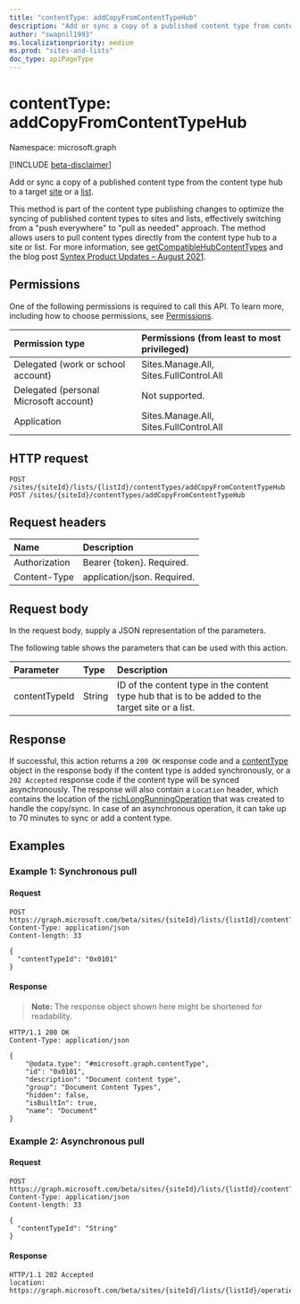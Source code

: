 ```yaml
---
title: "contentType: addCopyFromContentTypeHub"
description: "Add or sync a copy of a published content type from content type hub to a target site or a list."
author: "swapnil1993"
ms.localizationpriority: medium
ms.prod: "sites-and-lists"
doc_type: apiPageType
---
```


# contentType: addCopyFromContentTypeHub
Namespace: microsoft.graph

[!INCLUDE [beta-disclaimer](../../includes/beta-disclaimer.md)]

Add or sync a copy of a published content type from the content type hub to a target [site](../resources/site.md) or a [list](../resources/list.md).

This method is part of the content type publishing changes to optimize the syncing of published content types to sites and lists, effectively switching from a "push everywhere" to "pull as needed" approach. The method allows users to pull content types directly from the content type hub to a site or list. For more information, see [getCompatibleHubContentTypes](contenttype-getcompatiblehubcontenttypes.md) and the blog post [Syntex Product Updates – August 2021](https://techcommunity.microsoft.com/t5/sharepoint-syntex-blog/syntex-product-updates-august-2021/ba-p/2606438).
## Permissions
One of the following permissions is required to call this API. To learn more, including how to choose permissions, see [Permissions](/graph/permissions-reference).

|Permission type|Permissions (from least to most privileged)|
|:---|:---|
|Delegated (work or school account) | Sites.Manage.All, Sites.FullControl.All |
|Delegated (personal Microsoft account) | Not supported.    |
|Application | Sites.Manage.All, Sites.FullControl.All |


## HTTP request

<!-- {
  "blockType": "ignored"
}
-->
``` http
POST /sites/{siteId}/lists/{listId}/contentTypes/addCopyFromContentTypeHub
POST /sites/{siteId}/contentTypes/addCopyFromContentTypeHub
```

## Request headers
|Name|Description|
|:---|:---|
|Authorization|Bearer {token}. Required.|
|Content-Type|application/json. Required.|

## Request body
In the request body, supply a JSON representation of the parameters.

The following table shows the parameters that can be used with this action.

|Parameter|Type|Description|
|:---|:---|:---|
|contentTypeId|String| ID of the content type in the content type hub that is to be added to the target site or a list.|



## Response

If successful, this action returns a `200 OK` response code and a [contentType](../resources/contenttype.md) object in the response body if the content type is added synchronously, or a `202 Accepted` response code if the content type will be synced asynchronously. The response will also contain a `Location` header, which contains the location of the [richLongRunningOperation](../resources/richLongRunningOperation.md) that was created to handle the copy/sync.
In case of an asynchronous operation, it can take up to 70 minutes to sync or add a content type.

## Examples

### Example 1: Synchronous pull

#### Request

<!-- {
  "blockType": "request",
  "name": "contenttype_addcopyfromcontenttypehub_sync_pull"
}
-->
``` http
POST https://graph.microsoft.com/beta/sites/{siteId}/lists/{listId}/contentTypes/addCopyFromContentTypeHub
Content-Type: application/json
Content-length: 33

{
  "contentTypeId": "0x0101"
}
```



#### Response
>**Note:** The response object shown here might be shortened for readability.
<!-- {
  "blockType": "response",
  "truncated": true,
  "@odata.type": "microsoft.graph.contentType"
}
-->
``` http
HTTP/1.1 200 OK
Content-Type: application/json

{
    "@odata.type": "#microsoft.graph.contentType",
    "id": "0x0101",
    "description": "Document content type",
    "group": "Document Content Types",
    "hidden": false,
    "isBuiltIn": true,
    "name": "Document"
}
```
### Example 2: Asynchronous pull

#### Request

<!-- {
  "blockType": "request",
  "name": "contenttype_addcopyfromcontenttypehub_async_pull"
}
-->
``` http
POST https://graph.microsoft.com/beta/sites/{siteId}/lists/{listId}/contentTypes/addCopyFromContentTypeHub
Content-Type: application/json
Content-length: 33

{
  "contentTypeId": "String"
}
```



#### Response

<!-- {
  "blockType": "response"
}
-->
``` http
HTTP/1.1 202 Accepted
location: https://graph.microsoft.com/beta/sites/{siteId}/lists/{listId}/operations/{operationId}
```
